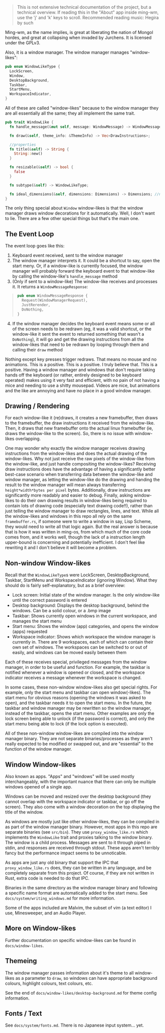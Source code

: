 > This is not extensive technical documentation of the project, but a technical overview.
> If reading this in the "About" app inside ming-wm, use the 'j' and 'k' keys to scroll.
> Recommended reading music: Hegira by such

Ming-wm, as the name implies, is great at liberating the nation of Mongol hordes, and great at collapsing when invaded by Jurchens. It is licensed under the GPLv3.

Also, it is a window manager. The window manager manages "window-likes":

```rust
pub enum WindowLikeType {
  LockScreen,
  Window,
  DesktopBackground,
  Taskbar,
  StartMenu,
  WorkspaceIndicator,
}
```

All of these are called "window-likes" because to the window manager they are all essentially all the same; they all implement the same trait.

```rust
pub trait WindowLike {
  fn handle_message(&mut self, message: WindowMessage) -> WindowMessageResponse;

  fn draw(&self, theme_info: &ThemeInfo) -> Vec<DrawInstructions>;

  //properties
  fn title(&self) -> String {
    String::new()
  }

  fn resizable(&self) -> bool {
    false
  }

  fn subtype(&self) -> WindowLikeType;

  fn ideal_dimensions(&self, dimensions: Dimensions) -> Dimensions; //needs &self or its not object safe or some bullcrap
}
```

The only thing special about `Window` window-likes is that the window manager draws window decorations for it automatically. Well, I don't want to lie. There are a few other special things but that's the main one.

## The Event Loop

The event loop goes like this:

1. Keyboard event received, sent to the window manager
2. The window manager interprets it. It could be a shortcut to say, open the start meny. Or, if a window-like is currently focused, the window manager will probably forward the keyboard event to that window-like by calling the window-like's `handle_message` method
3. (Only if sent to a window-like) The window-like receives and processes it. It returns a `WindowMessageResponse`:
> ```rust
> pub enum WindowMessageResponse {
>   Request(WindowManagerRequest),
>   JustRerender,
>   DoNothing,
> }
> ```
4. If the window manager decides the keyboard event means some or all of the screen needs to be redrawn (eg, it was a valid shortcut, or the window-like it sent the event to returned something that wasn't a `DoNothing`), it will go and get the drawing instructions from all the window-likes that need to be redrawn by looping through them and calling their `draw` method

Nothing except key presses trigger redraws. That means no mouse and no animations. This is a positive. This is a positive. I truly believe that. This is a positive. Having a window manager and windows that don't require taking hands off the keyboard (or rather, entirely designed to be keyboard operated) makes using it very fast and efficient, with no pain of not having a mice and needing to use a shitty mousepad. Videos are nice, but animations and the like are annoying and have no place in a good window manager.

## Drawing / Rendering

For each window-like it (re)draws, it creates a new framebuffer, then draws to the framebuffer, the draw instructions it received from the window-like. Then, it draws that new framebuffer onto the actual linux framebuffer (ie, draws the window-like to the screen). So, there is no issue with window-likes overlapping.

One may wonder why exactly the window manager receives drawing instructions from the window-likes and does the actual drawing of the window-likes. Why not just receive the raw pixels of the window-like from the window-like, and just handle compositing the window-likes? Receiving draw instructions does have the advantage of having a significantly better best-case scenario when transferring data between the window-like and window manager, as letting the window-like do the drawing and handing the result to the window manager will mean always transferring `height*width*bytes per pixel` bytes. Additionally, draw instructions are significantly more readably and easier to debug. Finally, asking window-likes to do their own drawing results in window-likes being required to contain lots of drawing code (especially text drawing code!!), rather than just telling the window manager to draw rectangles, lines, and text. While all the window-likes and windows in this repo all rely on the same `framebuffer.rs`, if someone were to write a window in say, Lisp Scheme, they would need to write all that logic again. But the real answer is because that is how it was written in ming-os, from which much of the core code comes from, and it works well, though the lack of a instruction length upper-bound is concerning and potentially inefficient. I don't feel like rewriting it and I don't believe it will become a problem.

## Non-window Window-likes

Recall that the `WindowLikeType`s were LockScreen, DesktopBackground, Taskbar, StartMenu and WorkspaceIndicator (ignoring Window). What they should do is fairly self-explanatory, but as a brief overview:

- Lock screen: Initial state of the window manager. Is the only window-like until the correct password is entered
- Desktop background: Displays the desktop background, behind the windows. Can be a solid colour, or a .bmp image
- Taskbar: Shows currently open windows in the current workspace, and manages the start menu
- Start menu: Shows the window (app) categories, and opens the window (apps) requested
- Workspace indicator: Shows which workspace the window manager is currently in. There are 9 workspaces, each of which can contain their own set of windows. The workspaces can be switched to or out of easily, and windows can be moved easily between them

Each of these receives special, privileged messages from the window manager, in order to be useful and function. For example, the taskbar is notified whenever a window is opened or closed, and the workspace indicator receives a message whenever the workspace is changed.

In some cases, these non-window window-likes also get special rights. For example, only the start menu and taskbar can open window(-likes). The start menu for obvious reasons (opening the windows it was asked to open), and the taskbar needs it to open the start menu. In the future, the taskbar and window manager may be rewritten so the window manager, instead of the taskbar, opens the start menu. Other examples are only the lock screen being able to unlock (if the password is correct), and only the start menu being able to lock (if the lock option is executed).

All of these non-window window-likes are compiled into the window manager binary. They are not separate binaries/processes as they aren't really expected to be modified or swapped out, and are "essential" to the function of the window manager.

## Window Window-likes

Also known as apps. "Apps" and "windows" will be used mostly interchangeably, with the important nuance that there can only be multiple windows opened of a single app.

Windows can be moved and resized over the desktop background (they cannot overlap with the workspace indicator or taskbar, or go off the screen). They also come with a window decoration on the top displaying the title of the window.

As windows are mostly just like other window-likes, they can be compiled in as part of the window manager binary. However, most apps in this repo are separate binaries (see `src/bin`). They use `proxy_window_like.rs` which implements the `WindowLike` trait and proxies talking to the window binary. The window is a child process. Messages are sent to it through piped in stdin, and responses are received through stdout. These apps aren't terribly fancy but the performance impact seems to be unnoticable.

As apps are just any old binary that support the IPC that `proxy_window_like.rs` does, they can be written in any language, and be completely separate from this project. Of course, if they are not written in Rust, extra code is needed to do that IPC.

Binaries in the same directory as the window manager binary and following a specific name format are automatically added to the start menu. See `docs/system/writing_windows.md` for more information.

Some of the apps included are Malvim, the subset of vim (a text editor) I use, Minesweeper, and an Audio Player.

## More on Window-likes

Further documentation on specific window-likes can be found in `docs/window-likes`.

## Themeing

The window manager passes information about it's theme to all window-likes as a parameter to `draw`, so windows can have appropriate background colours, highlight colours, text colours, etc.

See the end of `docs/window-likes/desktop-background.md` for theme config information.

## Fonts / Text

See `docs/system/fonts.md`. There is no Japanese input system... yet.

